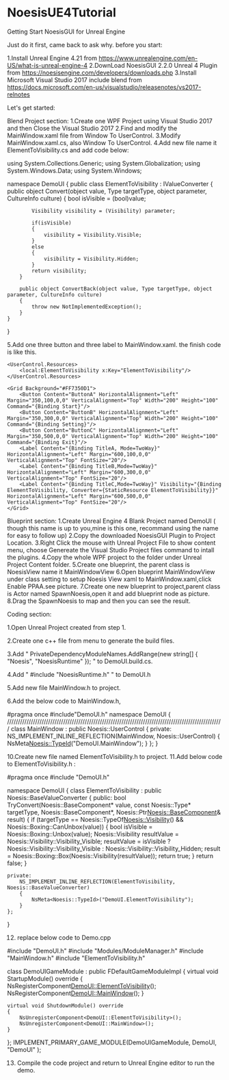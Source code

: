 # NoesisUE4Tutorial
Getting Start NoesisGUI for Unreal Engine

Just do it first, came back to ask why.
before you start:

1.Install Unreal Engine 4.21 from https://www.unrealengine.com/en-US/what-is-unreal-engine-4
2.DownLoad NoesisGUI 2.2.0 Unreal 4 Plugin from https://noesisengine.com/developers/downloads.php 
3.Install Microsoft Visual Studio 2017 include blend from https://docs.microsoft.com/en-us/visualstudio/releasenotes/vs2017-relnotes

Let's get started:

Blend Project section:
1.Create one WPF Project using Visual Studio 2017 and then Close the Visual Studio 2017
2.Find and  modify the MainWindow.xaml file  from  Window To UserControl.
3.Modify MainWindow.xaml.cs, also Window To UserControl.
4.Add new file name it ElementToVisibility.cs and add code below:

using System.Collections.Generic;
using System.Globalization;
using System.Windows.Data;
using System.Windows;

namespace DemoUI
{
    public class ElementToVisibility : IValueConverter
    {
        public object Convert(object value, Type targetType, object parameter, CultureInfo culture)
        {
            bool isVisible = (bool)value;

            Visibility visibility = (Visibility) parameter;

            if(isVisible)
            {
                visibility = Visibility.Visible;
            }
            else
            {
                visibility = Visibility.Hidden;
            }
            return visibility;
        }

        public object ConvertBack(object value, Type targetType, object parameter, CultureInfo culture)
        {
            throw new NotImplementedException();
        }
    }
}

5.Add one three button and three label to MainWindow.xaml. the finish code is like this.

<UserControl x:Class="DemoUI.MainWindow"
        xmlns="http://schemas.microsoft.com/winfx/2006/xaml/presentation"
        xmlns:x="http://schemas.microsoft.com/winfx/2006/xaml"
        xmlns:d="http://schemas.microsoft.com/expression/blend/2008"
        xmlns:mc="http://schemas.openxmlformats.org/markup-compatibility/2006"
        xmlns:local="clr-namespace:DemoUI"
        mc:Ignorable="d"
         Height="1080" Width="1920">

    <UserControl.Resources>
        <local:ElementToVisibility x:Key="ElementToVisibility"/>
    </UserControl.Resources>
    
    <Grid Background="#FF7350D1">
        <Button Content="ButtonA" HorizontalAlignment="Left" Margin="350,100,0,0" VerticalAlignment="Top" Width="200" Height="100" Command="{Binding Start}"/>
        <Button Content="ButtonB" HorizontalAlignment="Left" Margin="350,300,0,0" VerticalAlignment="Top" Width="200" Height="100" Command="{Binding Setting}"/>
        <Button Content="ButtonC" HorizontalAlignment="Left" Margin="350,500,0,0" VerticalAlignment="Top" Width="200" Height="100" Command="{Binding Exit}"/>
        <Label Content="{Binding TitleA, Mode=TwoWay}" HorizontalAlignment="Left" Margin="600,100,0,0" VerticalAlignment="Top" FontSize="20"/>
        <Label Content="{Binding TitleB,Mode=TwoWay}" HorizontalAlignment="Left" Margin="600,300,0,0" VerticalAlignment="Top" FontSize="20"/>
        <Label Content="{Binding TitleC,Mode=TwoWay}" Visibility="{Binding ElementToVisibility, Converter={StaticResource ElementToVisibility}}"  HorizontalAlignment="Left" Margin="600,500,0,0" VerticalAlignment="Top" FontSize="20"/>
    </Grid>
</UserControl>

Blueprint section:
1.Create Unreal Engine 4 Blank Project named DemoUI ( though this name is up to you,mine is this one, recommand using the name for easy to follow up)
2.Copy the downloaded NoesisGUI Plugin to Project Location.
3.Right Click the mouse with Unreal Project File to show content menu, choose Genereate the Visual Studio Project files command to intall the plugins.
4.Copy the whole WPF project to the folder under Unreal Project Content folder.
5.Create one blueprint, the parent class is NoesisView name it MainWindowView
6.Open blueprint MainWindowView under class setting to setup Noesis View xaml to MainWindow.xaml,click Enable PPAA.see picture.
7.Create one new blueprint to project,parent class is Actor named SpawnNoesis,open it and add blueprint node as picture.
8.Drag the SpawnNoesis to map and then you can see the result.

Coding section:

1.Open Unreal Project created from step 1.

2.Create one c++ file from menu to generate the build files.

3.Add " PrivateDependencyModuleNames.AddRange(new string[] { "Noesis", "NoesisRuntime" }); " to DemoUI.build.cs.

4.Add " #include "NoesisRuntime.h" " to DemoUI.h

5.Add new file MainWindow.h to project.

6.Add the below code to MainWindow.h, 

#pragma once
#include"DemoUI.h"
namespace DemoUI
{
////////////////////////////////////////////////////////////////////////////////////////////////////
class MainWindow : public Noesis::UserControl
{
private:
    NS_IMPLEMENT_INLINE_REFLECTION(MainWindow, Noesis::UserControl)
    {
        NsMeta<Noesis::TypeId>("DemoUI.MainWindow");
    }
};
}

10.Create new file named ElementToVisibility.h to project.
11.Add below code to ElementToVisibility.h :

#pragma once
#include "DemoUI.h"

namespace DemoUI
{
	class ElementToVisibility : public Noesis::BaseValueConverter
	{
	public:
		bool TryConvert(Noesis::BaseComponent* value, const Noesis::Type* targetType, Noesis::BaseComponent*,
			Noesis::Ptr<Noesis::BaseComponent>& result)
		{
			if (targetType == Noesis::TypeOf<Noesis::Visibility>() && Noesis::Boxing::CanUnbox<bool>(value))
			{
				bool isVisible = Noesis::Boxing::Unbox<bool>(value);
				Noesis::Visibility resultValue = Noesis::Visibility::Visibility_Visible;
				resultValue = isVisible ? Noesis::Visibility::Visibility_Visible : Noesis::Visibility::Visibility_Hidden;
				result = Noesis::Boxing::Box(Noesis::Visibility(resultValue));
				return true;
			}
			return false;
		}

	private:
		NS_IMPLEMENT_INLINE_REFLECTION(ElementToVisibility, Noesis::BaseValueConverter)
		{
			NsMeta<Noesis::TypeId>("DemoUI.ElementToVisibility");
		}
	};
}

12. replace below code to Demo.cpp

#include "DemoUI.h"
#include "Modules/ModuleManager.h"
#include "MainWindow.h"
#include "ElementToVisibility.h"

class DemoUIGameModule : public FDefaultGameModuleImpl
{
	virtual void StartupModule() override
	{
		NsRegisterComponent<DemoUI::ElementToVisibility>();
		NsRegisterComponent<DemoUI::MainWindow>();
	}

	virtual void ShutdownModule() override
	{
		NsUnregisterComponent<DemoUI::ElementToVisibility>();
		NsUnregisterComponent<DemoUI::MainWindow>();
	}
};
IMPLEMENT_PRIMARY_GAME_MODULE(DemoUIGameModule, DemoUI, "DemoUI" );

13. Compile the code project and return to Unreal Engine editor to run the demo.

